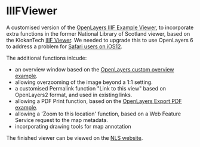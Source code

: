# IIIFViewer
A customised version of the <a href="https://openlayers.org/en/master/examples/iiif.html">OpenLayers IIIF Example Viewer</a>, to incorporate extra functions in the former National Library of Scotland viewer, based on the KlokanTech <a href="https://klokantech.github.io/iiifviewer/">IIIF Viewer</a>. We needed to upgrade this to use OpenLayers 6 to address a problem for <a href="https://github.com/openlayers/openlayers/issues/9291">Safari users on iOS12</a>.

The additional functions inlcude:
- an overview window based on the <a href="https://openlayers.org/en/latest/examples/overviewmap-custom.html?q=overview">OpenLayers custom overview example</a>.
- allowing overzooming of the image beyond a 1:1 setting.
- a customised Permalink function "Link to this view" based on OpenLayers2 format, and used in existing links.
- allowing a PDF Print function, based on the <a href="https://openlayers.org/en/latest/examples/export-pdf.html?q=PDF"> OpenLayers Export PDF example</a>.
- allowing a 'Zoom to this location' function, based on a Web Feature Service request to the map metadata.
- incorporating drawing tools for map annotation

The finished viewer can be viewed on the <a href="https://maps.nls.uk/view/00000207">NLS website</a>.
